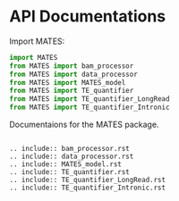 # API Documentations

Import MATES:

```python
import MATES
from MATES import bam_processor
from MATES import data_processor
from MATES import MATES_model
from MATES import TE_quantifier
from MATES import TE_quantifier_LongRead
from MATES import TE_quantifier_Intronic
```

Documentaions for the MATES package.

```{eval-rst}

.. include:: bam_processor.rst
.. include:: data_processor.rst
.. include:: MATES_model.rst
.. include:: TE_quantifier.rst
.. include:: TE_quantifier_LongRead.rst
.. include:: TE_quantifier_Intronic.rst
```